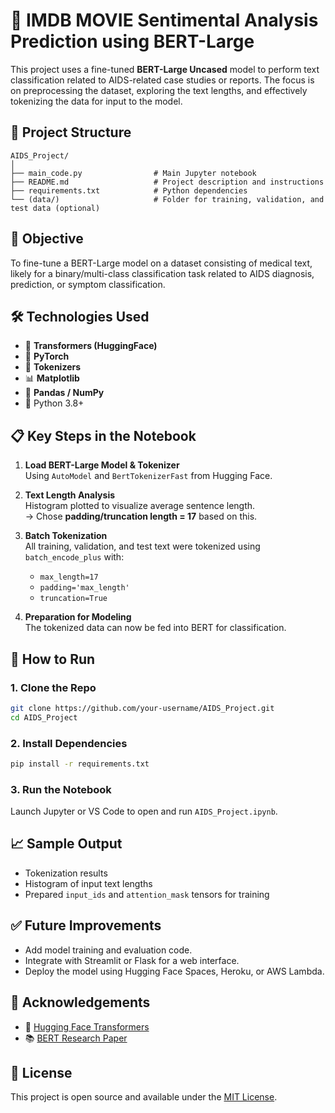 # 🧪 IMDB MOVIE Sentimental Analysis Prediction using BERT-Large

This project uses a fine-tuned **BERT-Large Uncased** model to perform text classification related to AIDS-related case studies or reports. The focus is on preprocessing the dataset, exploring the text lengths, and effectively tokenizing the data for input to the model.

## 📁 Project Structure

```
AIDS_Project/
│
├── main_code.py                # Main Jupyter notebook
├── README.md                   # Project description and instructions
├── requirements.txt            # Python dependencies
└── (data/)                     # Folder for training, validation, and test data (optional)
```

## 📌 Objective

To fine-tune a BERT-Large model on a dataset consisting of medical text, likely for a binary/multi-class classification task related to AIDS diagnosis, prediction, or symptom classification.

## 🛠️ Technologies Used

- 🧠 **Transformers (HuggingFace)**
- 🔢 **PyTorch**
- 🧼 **Tokenizers**
- 📊 **Matplotlib**
- 📄 **Pandas / NumPy**
- 🐍 Python 3.8+

## 📋 Key Steps in the Notebook

1. **Load BERT-Large Model & Tokenizer**  
   Using `AutoModel` and `BertTokenizerFast` from Hugging Face.

2. **Text Length Analysis**  
   Histogram plotted to visualize average sentence length.  
   → Chose **padding/truncation length = 17** based on this.

3. **Batch Tokenization**  
   All training, validation, and test text were tokenized using `batch_encode_plus` with:
   - `max_length=17`
   - `padding='max_length'`
   - `truncation=True`

4. **Preparation for Modeling**  
   The tokenized data can now be fed into BERT for classification.

## 🚀 How to Run

### 1. Clone the Repo
```bash
git clone https://github.com/your-username/AIDS_Project.git
cd AIDS_Project
```

### 2. Install Dependencies
```bash
pip install -r requirements.txt
```

### 3. Run the Notebook
Launch Jupyter or VS Code to open and run `AIDS_Project.ipynb`.

## 📈 Sample Output

- Tokenization results
- Histogram of input text lengths
- Prepared `input_ids` and `attention_mask` tensors for training

## ✅ Future Improvements

- Add model training and evaluation code.
- Integrate with Streamlit or Flask for a web interface.
- Deploy the model using Hugging Face Spaces, Heroku, or AWS Lambda.

## 🙌 Acknowledgements

- 🤗 [Hugging Face Transformers](https://huggingface.co/transformers/)
- 📚 [BERT Research Paper](https://arxiv.org/abs/1810.04805)

## 📝 License

This project is open source and available under the [MIT License](LICENSE).
